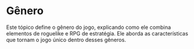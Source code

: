 # Gênero

Este tópico define o gênero do jogo, explicando como ele combina elementos de roguelike e RPG de estratégia. Ele aborda as características que tornam o jogo único dentro desses gêneros.
